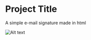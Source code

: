 # Project Title

A simple e-mail signature made in html 

![Alt text](https://i.imgur.com/3ciMdkh.png)
